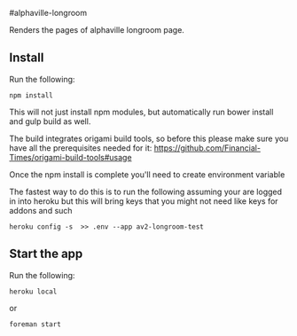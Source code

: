 #alphaville-longroom

Renders the pages of alphaville longroom page.

## Install
Run the following:

```
npm install
```

This will not just install npm modules, but automatically run bower install and gulp build as well.

The build integrates origami build tools, so before this please make sure you have all the prerequisites needed for it: https://github.com/Financial-Times/origami-build-tools#usage


Once the npm install is complete you'll need to create environment variable

The fastest way to do this is to run the following assuming your are logged in into heroku but this will bring keys that you might not need like keys for addons and such

```
heroku config -s  >> .env --app av2-longroom-test
```

## Start the app

Run the following:

```
heroku local
```

or

```
foreman start
```
